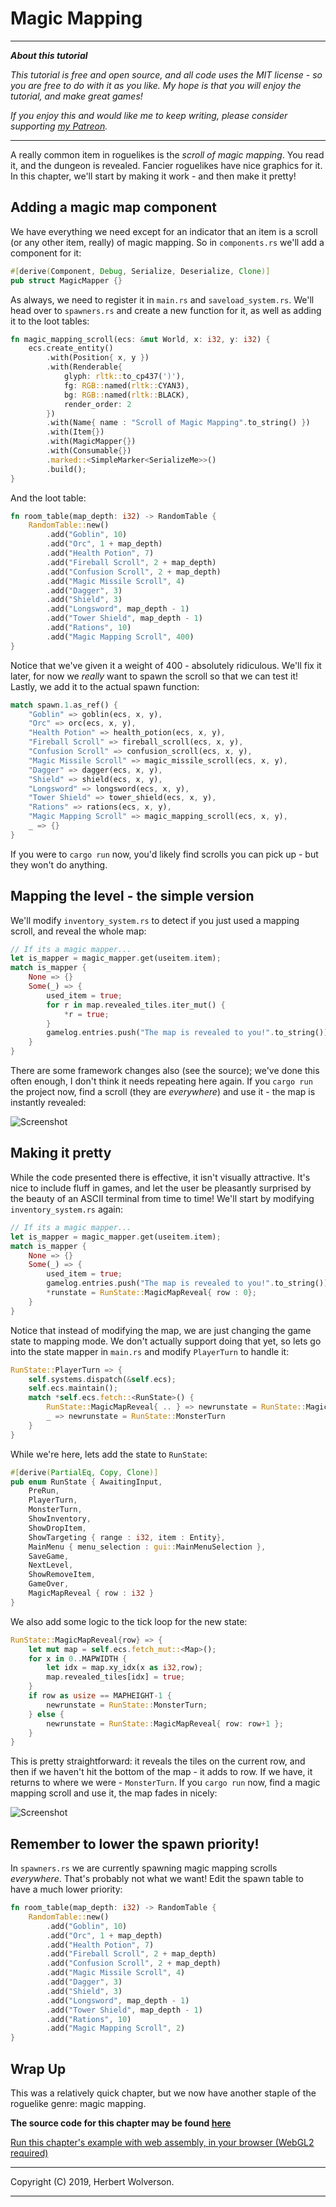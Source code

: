 # Magic Mapping

---

***About this tutorial***

*This tutorial is free and open source, and all code uses the MIT license - so you are free to do with it as you like. My hope is that you will enjoy the tutorial, and make great games!*

*If you enjoy this and would like me to keep writing, please consider supporting [my Patreon](https://www.patreon.com/blackfuture).*

---

A really common item in roguelikes is the *scroll of magic mapping*. You read it, and the dungeon is revealed. Fancier roguelikes have nice graphics for it. In this chapter, we'll start by making it work - and then make it pretty!

## Adding a magic map component

We have everything we need except for an indicator that an item is a scroll (or any other item, really) of magic mapping. So in `components.rs` we'll add a component for it:

```rust
#[derive(Component, Debug, Serialize, Deserialize, Clone)]
pub struct MagicMapper {}
```

As always, we need to register it in `main.rs` and `saveload_system.rs`. We'll head over to `spawners.rs` and create a new function for it, as well as adding it to the loot tables:

```rust
fn magic_mapping_scroll(ecs: &mut World, x: i32, y: i32) {
    ecs.create_entity()
        .with(Position{ x, y })
        .with(Renderable{
            glyph: rltk::to_cp437(')'),
            fg: RGB::named(rltk::CYAN3),
            bg: RGB::named(rltk::BLACK),
            render_order: 2
        })
        .with(Name{ name : "Scroll of Magic Mapping".to_string() })
        .with(Item{})
        .with(MagicMapper{})
        .with(Consumable{})
        .marked::<SimpleMarker<SerializeMe>>()
        .build();
}
```

And the loot table:

```rust
fn room_table(map_depth: i32) -> RandomTable {
    RandomTable::new()
        .add("Goblin", 10)
        .add("Orc", 1 + map_depth)
        .add("Health Potion", 7)
        .add("Fireball Scroll", 2 + map_depth)
        .add("Confusion Scroll", 2 + map_depth)
        .add("Magic Missile Scroll", 4)
        .add("Dagger", 3)
        .add("Shield", 3)
        .add("Longsword", map_depth - 1)
        .add("Tower Shield", map_depth - 1)
        .add("Rations", 10)
        .add("Magic Mapping Scroll", 400)
}
```

Notice that we've given it a weight of 400 - absolutely ridiculous. We'll fix it later, for now we *really* want to spawn the scroll so that we can test it! Lastly, we add it to the actual spawn function:

```rust
match spawn.1.as_ref() {
    "Goblin" => goblin(ecs, x, y),
    "Orc" => orc(ecs, x, y),
    "Health Potion" => health_potion(ecs, x, y),
    "Fireball Scroll" => fireball_scroll(ecs, x, y),
    "Confusion Scroll" => confusion_scroll(ecs, x, y),
    "Magic Missile Scroll" => magic_missile_scroll(ecs, x, y),
    "Dagger" => dagger(ecs, x, y),
    "Shield" => shield(ecs, x, y),
    "Longsword" => longsword(ecs, x, y),
    "Tower Shield" => tower_shield(ecs, x, y),
    "Rations" => rations(ecs, x, y),
    "Magic Mapping Scroll" => magic_mapping_scroll(ecs, x, y),
    _ => {}
}
```

If you were to `cargo run` now, you'd likely find scrolls you can pick up - but they won't do anything.

## Mapping the level - the simple version

We'll modify `inventory_system.rs` to detect if you just used a mapping scroll, and reveal the whole map:

```rust
// If its a magic mapper...
let is_mapper = magic_mapper.get(useitem.item);
match is_mapper {
    None => {}
    Some(_) => {
        used_item = true;
        for r in map.revealed_tiles.iter_mut() {
            *r = true;
        }
        gamelog.entries.push("The map is revealed to you!".to_string());
    }
}
```

There are some framework changes also (see the source); we've done this often enough, I don't think it needs repeating here again. If you `cargo run` the project now, find a scroll (they are *everywhere*) and use it - the map is instantly revealed:

![Screenshot](./c20-s1.gif)

## Making it pretty

While the code presented there is effective, it isn't visually attractive. It's nice to include fluff in games, and let the user be pleasantly surprised by the beauty of an ASCII terminal from time to time! We'll start by modifying `inventory_system.rs` again:

```rust
// If its a magic mapper...
let is_mapper = magic_mapper.get(useitem.item);
match is_mapper {
    None => {}
    Some(_) => {
        used_item = true;
        gamelog.entries.push("The map is revealed to you!".to_string());
        *runstate = RunState::MagicMapReveal{ row : 0};
    }
}
```

Notice that instead of modifying the map, we are just changing the game state to mapping mode. We don't actually support doing that yet, so lets go into the state mapper in `main.rs` and modify `PlayerTurn` to handle it:

```rust
RunState::PlayerTurn => {
    self.systems.dispatch(&self.ecs);
    self.ecs.maintain();
    match *self.ecs.fetch::<RunState>() {
        RunState::MagicMapReveal{ .. } => newrunstate = RunState::MagicMapReveal{ row: 0 },
        _ => newrunstate = RunState::MonsterTurn
    }                
}
```

While we're here, lets add the state to `RunState`:

```rust
#[derive(PartialEq, Copy, Clone)]
pub enum RunState { AwaitingInput, 
    PreRun, 
    PlayerTurn, 
    MonsterTurn, 
    ShowInventory, 
    ShowDropItem, 
    ShowTargeting { range : i32, item : Entity},
    MainMenu { menu_selection : gui::MainMenuSelection },
    SaveGame,
    NextLevel,
    ShowRemoveItem,
    GameOver,
    MagicMapReveal { row : i32 }
}
```

We also add some logic to the tick loop for the new state:

```rust
RunState::MagicMapReveal{row} => {
    let mut map = self.ecs.fetch_mut::<Map>();
    for x in 0..MAPWIDTH {
        let idx = map.xy_idx(x as i32,row);
        map.revealed_tiles[idx] = true;
    }
    if row as usize == MAPHEIGHT-1 {
        newrunstate = RunState::MonsterTurn;
    } else {
        newrunstate = RunState::MagicMapReveal{ row: row+1 };
    }
}
```

This is pretty straightforward: it reveals the tiles on the current row, and then if we haven't hit the bottom of the map - it adds to row. If we have, it returns to where we were - `MonsterTurn`. If you `cargo run` now, find a magic mapping scroll and use it, the map fades in nicely:

![Screenshot](./c20-s2.gif)

## Remember to lower the spawn priority!

In `spawners.rs` we are currently spawning magic mapping scrolls *everywhere*. That's probably not what we want! Edit the spawn table to have a much lower priority:

```rust
fn room_table(map_depth: i32) -> RandomTable {
    RandomTable::new()
        .add("Goblin", 10)
        .add("Orc", 1 + map_depth)
        .add("Health Potion", 7)
        .add("Fireball Scroll", 2 + map_depth)
        .add("Confusion Scroll", 2 + map_depth)
        .add("Magic Missile Scroll", 4)
        .add("Dagger", 3)
        .add("Shield", 3)
        .add("Longsword", map_depth - 1)
        .add("Tower Shield", map_depth - 1)
        .add("Rations", 10)
        .add("Magic Mapping Scroll", 2)
}
```

## Wrap Up

This was a relatively quick chapter, but we now have another staple of the roguelike genre: magic mapping.


**The source code for this chapter may be found [here](https://github.com/thebracket/rustrogueliketutorial/tree/master/chapter-20-magicmapping)**

[Run this chapter's example with web assembly, in your browser (WebGL2 required)](https://bfnightly.bracketproductions.com/rustbook/wasm/chapter-20-magicmapping/)

---

Copyright (C) 2019, Herbert Wolverson.

---